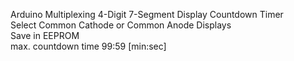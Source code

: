 Arduino Multiplexing 4-Digit 7-Segment Display Countdown Timer<br/>
Select Common Cathode or Common Anode Displays<br/>
Save in EEPROM <br/>
max. countdown time 99:59 [min:sec]
